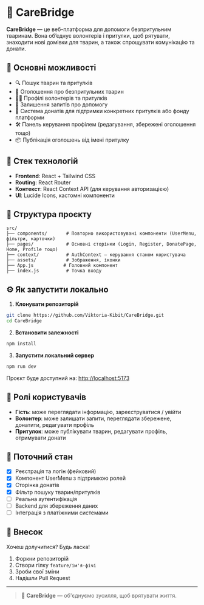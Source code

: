# 🐾 CareBridge

**CareBridge** — це веб-платформа для допомоги безпритульним тваринам. Вона об’єднує волонтерів і притулки, щоб рятувати, знаходити нові домівки для тварин, а також спрощувати комунікацію та донати.

## 🌟 Основні можливості

- 🔍 Пошук тварин та притулків
- 🐶 Оголошення про безпритульних тварин
- 🧑‍💼 Профілі волонтерів та притулків
- 💬 Залишення запитів про допомогу
- 💸 Система донатів для підтримки конкретних притулків або фонду платформи
- 🛠️ Панель керування профілем (редагування, збережені оголошення тощо)
- 📦 Публікація оголошень від імені притулку

## 🚀 Стек технологій

- **Frontend**: React + Tailwind CSS
- **Routing**: React Router
- **Контекст**: React Context API (для керування авторизацією)
- **UI**: Lucide Icons, кастомні компоненти

## 📂 Структура проєкту

```
src/
├── components/       # Повторно використовувані компоненти (UserMenu, фільтри, карточки)
├── pages/            # Основні сторінки (Login, Register, DonatePage, Home, Profile тощо)
├── context/          # AuthContext — керування станом користувача
├── assets/           # Зображення, іконки
├── App.js           # Головний компонент
├── index.js          # Точка входу
```

## ⚙️ Як запустити локально

1. **Клонувати репозиторій**

```bash
git clone https://github.com/Viktoria-Kibit/CareBridge.git
cd CareBridge
```

2. **Встановити залежності**

```bash
npm install
```

3. **Запустити локальний сервер**

```bash
npm run dev
```

Проєкт буде доступний на: [http://localhost:5173](http://localhost:5173)

## 👥 Ролі користувачів

- **Гість**: може переглядати інформацію, зареєструватися / увійти
- **Волонтер**: може залишати запити, переглядати збережене, донатити, редагувати профіль
- **Притулок**: може публікувати тварин, редагувати профіль, отримувати донати

## 📌 Поточний стан

- [x] Реєстрація та логін (фейковий)
- [x] Компонент UserMenu з підтримкою ролей
- [x] Сторінка донатів
- [x] Фільтр пошуку тварин/притулків
- [ ] Реальна аутентифікація
- [ ] Backend для збереження даних
- [ ] Інтеграція з платіжними системами

## 🤝 Внесок

Хочеш долучитися? Будь ласка!

1. Форкни репозиторій
2. Створи гілку `feature/ім'я-фічі`
3. Зроби свої зміни
4. Надішли Pull Request



---

> 💛 **CareBridge** — об'єднуємо зусилля, щоб врятувати життя.
